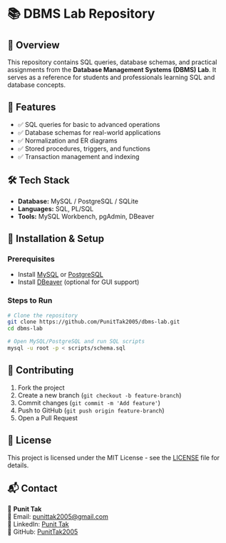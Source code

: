 # 📚 DBMS Lab Repository

## 📌 Overview
This repository contains SQL queries, database schemas, and practical assignments from the **Database Management Systems (DBMS) Lab**. It serves as a reference for students and professionals learning SQL and database concepts.

## 🎯 Features
- ✅ SQL queries for basic to advanced operations
- ✅ Database schemas for real-world applications
- ✅ Normalization and ER diagrams
- ✅ Stored procedures, triggers, and functions
- ✅ Transaction management and indexing

## 🛠️ Tech Stack
- **Database:** MySQL / PostgreSQL / SQLite
- **Languages:** SQL, PL/SQL
- **Tools:** MySQL Workbench, pgAdmin, DBeaver

## 🚀 Installation & Setup
### Prerequisites
- Install [MySQL](https://www.mysql.com/) or [PostgreSQL](https://www.postgresql.org/)
- Install [DBeaver](https://dbeaver.io/) (optional for GUI support)

### Steps to Run
```bash
# Clone the repository
git clone https://github.com/PunitTak2005/dbms-lab.git
cd dbms-lab

# Open MySQL/PostgreSQL and run SQL scripts
mysql -u root -p < scripts/schema.sql
```

## 🤝 Contributing
1. Fork the project
2. Create a new branch (`git checkout -b feature-branch`)
3. Commit changes (`git commit -m 'Add feature'`)
4. Push to GitHub (`git push origin feature-branch`)
5. Open a Pull Request

## 📜 License
This project is licensed under the MIT License - see the [LICENSE](LICENSE) file for details.

## 📬 Contact
👤 **Punit Tak**  
📧 Email: punittak2005@gmail.com  
🔗 LinkedIn: [Punit Tak](https://www.linkedin.com/in/punit-tak-7b456128a/)  
📂 GitHub: [PunitTak2005](https://github.com/PunitTak2005)
